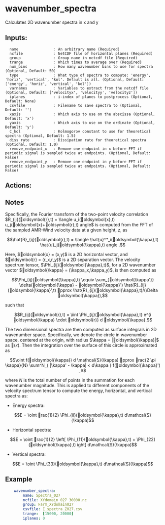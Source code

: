 # wavenumber_spectra

Calculates 2D wavenumber spectra in x and y
## Inputs: 
```
  name                : An arbitrary name (Required)
  ncfile              : NetCDF file of horizontal planes (Required)
  group               : Group name in netcdf file (Required)
  trange              : Which times to average over (Required)
  num_bins            : How many wavenumber bins to use for spectra (Optional, Default: 50)
  type                : What type of spectra to compute: 'energy', 'horiz', 'vertical', 'kol'. Default is all. (Optional, Default: ['energy', 'horiz', 'vertical', 'kol'])
  varnames            : Variables to extract from the netcdf file (Optional, Default: ['velocityx', 'velocityy', 'velocityz'])
  iplanes             : i-index of planes to postprocess (Optional, Default: None)
  csvfile             : Filename to save spectra to (Optional, Default: '')
  xaxis               : Which axis to use on the abscissa (Optional, Default: 'x')
  yaxis               : Which axis to use on the ordinate (Optional, Default: 'y')
  C_kol               : Kolmogorov constant to use for theoretical spectra (Optional, Default: 1.5)
  diss_rate           : Dissipation rate for theoretical spectra (Optional, Default: 1.0)
  remove_endpoint_x   : Remove one endpoint in x before FFT if periodic signal is sampled twice at endpoints. (Optional, Default: False)
  remove_endpoint_y   : Remove one endpoint in y before FFT if periodic signal is sampled twice at endpoints. (Optional, Default: False)
```

## Actions: 

## Notes

Specifically, the Fourier transform of the two-point velocity correlation $R_{ij}(oldsymbol{r},t) = \langle u_i(oldsymbol{x},t) u_j(oldsymbol{x}+oldsymbol{r},t) angle$ is computed from the FFT of the sampled AMR-Wind velocity data at a given height, $z$, as


```math
\hat{R}_{ij}(oldsymbol{r},t) = \langle \hat{u}^*_i(oldsymbol{\kappa},t) \hat{u}_j(oldsymbol{\kappa},t) angle
.
```


Here, $oldsymbol{x} = (x,y)$ is a 2D horizontal vector, and $oldsymbol{r} = (r_x,r_y)$ is a 2D separation vector.
The velocity spectrum tensor, $\Phi_{ij}(oldsymbol{\kappa},t)$, for a 2D wavenumber vector $oldsymbol{\kappa} = (\kappa_x,\kappa_y)$, is then computed as


```math
\Phi_{ij}(oldsymbol{\kappa},t) \equiv \sum_{oldsymbol{\kappa'}} \delta(oldsymbol{\kappa} - oldsymbol{\kappa}') \hat{R}_{ij}(oldsymbol{\kappa}',t) pprox \hat{R}_{ij}(oldsymbol{\kappa},t)/(\Delta oldsymbol{\kappa}),
```


such that


```math
R_{ij}(oldsymbol{r},t) = \iint \Phi_{ij}(oldsymbol{\kappa},t) e^{i oldsymbol{\kappa} \cdot oldsymbol{r}} d oldsymbol{\kappa}.
```


The two dimensional spectra are then computed as surface integrals in 2D wavenumber space. Specifically, we denote the circle in wavenumber space, centered at the origin, with radius $\kappa = |oldsymbol{\kappa}|$ as $\mathcal{S}(\kappa)$. Then the integration over the surface of this circle is approximated as


```math
\oint f(oldsymbol{\kappa}) d \mathcal{S}(\kappa) pprox
rac{2 \pi \kappa}{N} \sum^N_{ |\kappa' - \kappa| < d\kappa } f(oldsymbol{\kappa}')
,
```


where $N$ is the total number of points in the summation for each wavenumber magnitude.
This is applied to different components of the velocity spectrum tensor to compute the energy, horizontal, and vertical spectra as:

- Energy spectra:


```math
E = \oint  rac{1}{2} \Phi_{ii}(oldsymbol{\kappa},t) d\mathcal{S}(\kappa)
```


- Horizontal spectra:


```math
E = \oint  rac{1}{2} \left[ \Phi_{11}(oldsymbol{\kappa},t) + \Phi_{22}(oldsymbol{\kappa},t)  ight] d\mathcal{S}(\kappa)
```


- Vertical spectra:


```math
E = \oint \Phi_{33}(oldsymbol{\kappa},t) d\mathcal{S}(\kappa)
```


## Example

```yaml
    wavenumber_spectra:
        name: Spectra_027
        ncfile: XYdomain_027_30000.nc
        group: Farm_XYdomain027
        csvfile: E_spectra_Z027.csv
        trange:  [15000, 20000]
        iplanes: 0
```
    
